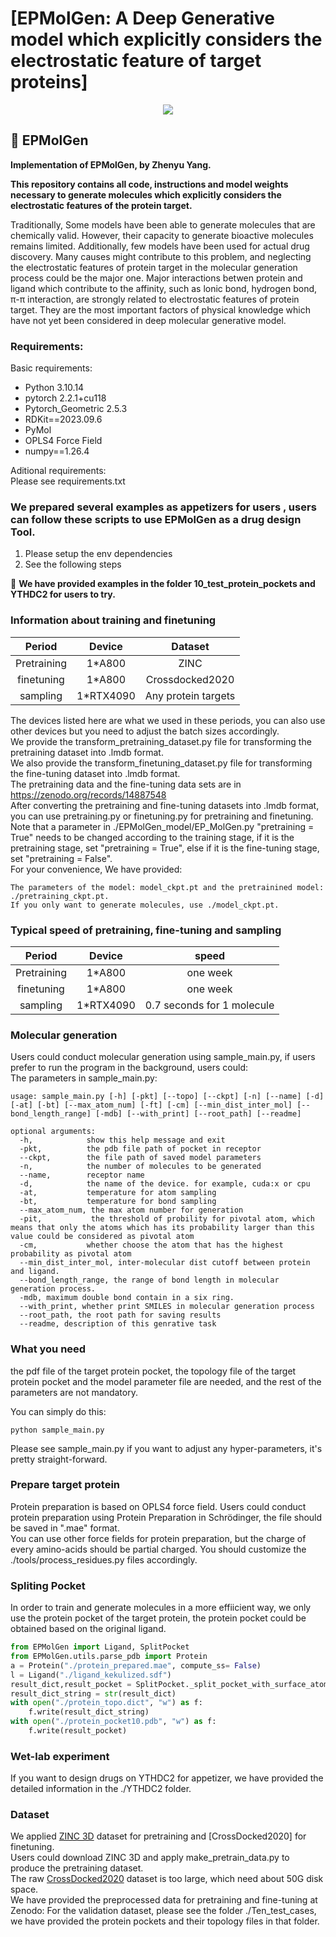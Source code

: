 # [EPMolGen: A Deep Generative model which explicitly considers the electrostatic feature of target proteins]

<p align="center">
  <img src="pic_figure/b.gif"/>
</p>

## 🔔 EPMolGen

**Implementation of EPMolGen, by Zhenyu Yang.**

**This repository contains all code, instructions and model weights necessary to generate molecules which explicitly considers the electrostatic features of the protein target.**

Traditionally, Some models have been able to generate molecules that are chemically valid. However, their capacity to generate bioactive molecules remains limited. Additionally, few models have been used for actual drug discovery. Many causes might contribute to this problem, and neglecting the electrostatic features of protein target in the molecular generation process could be the major one. Major interactions betwen protein and ligand which contribute to the affinity, such as lonic bond, hydrogen bond, π-π interaction, are strongly related to electrostatic features of protein target. They are the most important factors of physical knowledge which have not yet been considered in deep molecular generative model.

### Requirements:  
Basic requirements:
* Python 3.10.14
* pytorch 2.2.1+cu118
* Pytorch_Geometric 2.5.3
* RDKit==2023.09.6
* PyMol
* OPLS4 Force Field   
* numpy==1.26.4 
    
Aditional requirements:    
Please see requirements.txt

### We prepared several examples as appetizers for users , users can follow these scripts to use EPMolGen as a drug design Tool.
1. Please setup the env dependencies
2. See the following steps   

🔔 **We have provided examples in the folder 10_test_protein_pockets and YTHDC2 for users to try.**

### Information about training and finetuning

|   Period |   Device  | Dataset  |
|:----------:|:----------:|:----------:|
|  Pretraining  |   1*A800  |   ZINC  |
|  finetuning  |  1*A800  |   Crossdocked2020  |
|  sampling  |   1*RTX4090  |   Any protein targets  |

The devices listed here are what we used in these periods, you can also use other devices but you need to adjust the batch sizes accordingly.    
We provide the transform_pretraining_dataset.py file for transforming the pretraining dataset into .lmdb format.     
We also provide the transform_finetuning_dataset.py file for transforming the fine-tuning dataset into .lmdb format.    
The pretraining data and the fine-tuning data sets are in https://zenodo.org/records/14887548        
After converting the pretraining and fine-tuning datasets into .lmdb format,  you can use pretraining.py or finetuning.py for pretraining and finetuning. Note that a parameter in  ./EPMolGen_model/EP_MolGen.py   "pretraining = True" needs to be changed according to the training stage, if it is the pretraining stage, set  "pretraining = True", else if it is the fine-tuning stage, set "pretraining = False".    
For your convenience, We have provided:     
~~~
The parameters of the model: model_ckpt.pt and the pretrainined model: ./pretraining_ckpt.pt.    
If you only want to generate molecules, use ./model_ckpt.pt.
~~~



### Typical speed of pretraining, fine-tuning and sampling
|   Period |   Device  | speed  |
|:----------:|:----------:|:----------:|
|  Pretraining  |   1*A800  |   one week |
|  finetuning  |  1*A800  |   one week  |
|  sampling  |   1*RTX4090  |   0.7 seconds for 1 molecule  |



### Molecular generation
Users could conduct molecular generation using sample_main.py, if users prefer to run the program in the background, users could:    
The parameters in sample_main.py:    
~~~
usage: sample_main.py [-h] [-pkt] [--topo] [--ckpt] [-n] [--name] [-d] [-at] [-bt] [--max_atom_num] [-ft] [-cm] [--min_dist_inter_mol] [--bond_length_range] [-mdb] [--with_print] [--root_path] [--readme]

optional arguments:
  -h,            show this help message and exit
  -pkt,          the pdb file path of pocket in receptor
  --ckpt,        the file path of saved model parameters
  -n,            the number of molecules to be generated
  --name,        receptor name
  -d,            the name of the device. for example, cuda:x or cpu
  -at,           temperature for atom sampling
  -bt,           temperature for bond sampling
  --max_atom_num, the max atom number for generation
  -pit,           the threshold of probility for pivotal atom, which means that only the atoms which has its probability larger than this value could be considered as pivotal atom
  -cm,           whether choose the atom that has the highest probability as pivotal atom
  --min_dist_inter_mol, inter-molecular dist cutoff between protein and ligand.
  --bond_length_range, the range of bond length in molecular generation process.
  -mdb, maximum double bond contain in a six ring.
  --with_print, whether print SMILES in molecular generation process
  --root_path, the root path for saving results
  --readme, description of this genrative task

~~~

### What you need
the pdf file of the target protein pocket, the topology file of the target protein pocket and the model parameter file are needed, and the rest of the parameters are not mandatory.

You can simply do this:    
~~~
python sample_main.py
~~~

Please see sample_main.py if you want to adjust any hyper-parameters, it's pretty straight-forward.


### Prepare target protein
Protein preparation is based on OPLS4 force field. Users could conduct protein preparation using Protein Preparation in Schrödinger, the file should be saved in ".mae" format.    
You can use other force fields for protein preparation, but the charge of every amino-acids should be partial charged. You should customize the  ./tools/process_residues.py files accordingly.


### Spliting Pocket
In order to train and generate molecules in a more effiicient way, we only use the protein pocket of the target protein, the protein pocket could be obtained based on the original ligand.    
~~~python
from EPMolGen import Ligand, SplitPocket  
from EPMolGen.utils.parse_pdb import Protein
a = Protein("./protein_prepared.mae", compute_ss= False)
l = Ligand("./ligand_kekulized.sdf")
result_dict,result_pocket = SplitPocket._split_pocket_with_surface_atoms(a,l,10)
result_dict_string = str(result_dict)
with open("./protein_topo.dict", "w") as f:
    f.write(result_dict_string)
with open("./protein_pocket10.pdb", "w") as f:
    f.write(result_pocket)
~~~

### Wet-lab experiment
If you want to design drugs on YTHDC2 for appetizer, we have provided the detailed information in the ./YTHDC2 folder.    

### Dataset
We applied [ZINC 3D](https://zinc.docking.org/tranches/home/) dataset for pretraining and [CrossDocked2020] for finetuning.    
Users could download ZINC 3D and apply make_pretrain_data.py to produce the pretraining dataset.    
The raw [CrossDocked2020](https://bits.csb.pitt.edu/files/crossdock2020/) dataset is too large, which need about 50G disk space.     
We have provided the preprocessed data for pretraining and fine-tuning at Zenodo:
For the validation dataset, please see the folder ./Ten_test_cases, we have provided the protein pockets and their topology files in that folder.    